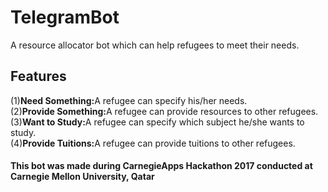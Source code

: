 # TelegramBot
A resource allocator bot which can help refugees to meet their needs.

## Features
(1)<b>Need Something:</b>A refugee can specify his/her needs.<br>
(2)<b>Provide Something:</b>A refugee can provide resources to other refugees.<br>
(3)<b>Want to Study:</b>A refugee can specify which subject he/she wants to study.<br>
(4)<b>Provide Tuitions:</b>A refugee can provide tuitions to other refugees.<br>

#### This bot was made during CarnegieApps Hackathon 2017 conducted at Carnegie Mellon University, Qatar
